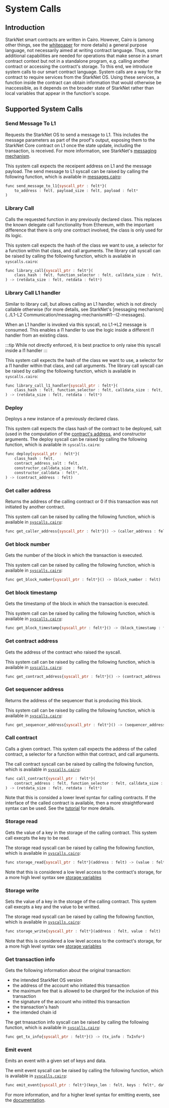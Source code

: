 # System Calls

## Introduction

StarkNet smart contracts are written in Cairo. However, Cairo is (among other things, see the [whitepaper](https://eprint.iacr.org/2021/1063.pdf) for more details) a general purpose language, not necessarily aimed at writing contract language. Thus, some additional capabilities are needed for operations that make sense in a smart contract context but not in a standalone program, e.g. calling another contract or accessing the contract's storage. To this end, we introduce system calls to our smart contract language. System calls are a way for the contract to require services from the StarkNet OS. Using these services, a function inside the contract can obtain information that would otherwise be inaccessible, as it depends on the broader state of StarkNet rather than local variables that appear in the function's scope.

## Supported System Calls

### Send Message To L1

Requests the StarkNet OS to send a message to L1. This includes the message parameters as part of the proof's output, exposing them to the StarkNet Core contract on L1 once the state update, including the transaction, is received. For more information, see StarkNet's [messaging mechanism](../L1-L2%20Communication/messaging-mechanism).

This system call expects the receipent address on L1 and the message payload. The send message to L1 syscall can be raised by calling the following function, which is available in [messages.cairo](https://github.com/starkware-libs/cairo-lang/blob/master/src/starkware/starknet/common/messages.cairo):

```js title="send_message_to_l1"
func send_message_to_l1{syscall_ptr : felt*}(
    to_address : felt, payload_size : felt, payload : felt*
)
```

### Library Call

Calls the requested function in any previously declared class. This replaces the known delegate call functionality from Ethereum, with the important difference that there is only one contract involved, the class is only used for its logic.

This system call expects the hash of the class we want to use, a selector for a function within that class, and call arguments. The library call syscall can be raised by calling the following function, which is available in `syscalls.cairo`:

```js title="library_call"
func library_call{syscall_ptr : felt*}(
    class_hash : felt, function_selector : felt, calldata_size : felt, calldata : felt*
) -> (retdata_size : felt, retdata : felt*)
```

### Library Call L1 handler

Similar to library call, but allows calling an L1 handler, which is not direcly callable otherwise (for more details, see StarkNet's [messaging mechanism](../L1-L2 Communication/messaging-mechanism#l1--l2-messages).

When an L1 handler is invoked via this syscall, no L1→L2 message is consumed. This enables a l1 handler to use the logic inside a different l1 handler from an existing class.

:::tip
While not directly enforced, it is best practice to only raise this syscall inside a l1 handler
:::

This system call expects the hash of the class we want to use, a selector for a l1 handler within that class, and call arguments. The library call syscall can be raised by calling the following function, which is available in `syscalls.cairo`:

```js title="library_call_l1_handler"
func library_call_l1_handler{syscall_ptr : felt*}(
    class_hash : felt, function_selector : felt, calldata_size : felt, calldata : felt*
) -> (retdata_size : felt, retdata : felt*)
```

### Deploy

Deploys a new instance of a previously declared class.

This system call expects the class hash of the contract to be deployed, salt (used in the computation of the [contract's address](./contract-address), and constructor arguments. The deploy syscall can be raised by calling the following function, which is available in `syscalls.cairo`:

```js title="deploy"
func deploy{syscall_ptr : felt*}(
    class_hash : felt,
    contract_address_salt : felt,
    constructor_calldata_size : felt,
    constructor_calldata : felt*,
) -> (contract_address : felt)
```
### Get caller address

Returns the address of the calling contract or 0 if this transaction was not initiated by another contract.

This system call can be raised by calling the following function, which is available in [`syscalls.cairo`](https://github.com/starkware-libs/cairo-lang/blob/2abd303e1808612b724bc1412b2b5babd04bb4e7/src/starkware/starknet/common/syscalls.cairo#L112):

```js title="get_caller_address"
func get_caller_address{syscall_ptr : felt*}() -> (caller_address : felt)
```

### Get block number

Gets the number of the block in which the transaction is executed.

This system call can be raised by calling the following function, which is available in [`syscalls.cairo`](https://github.com/starkware-libs/cairo-lang/blob/2abd303e1808612b724bc1412b2b5babd04bb4e7/src/starkware/starknet/common/syscalls.cairo#L161):

```js title="get_block_number"
func get_block_number{syscall_ptr : felt*}() -> (block_number : felt)
```
### Get block timestamp

Gets the timestamp of the block in which the transaction is executed.

This system call can be raised by calling the following function, which is available in [`syscalls.cairo`](https://github.com/starkware-libs/cairo-lang/blob/2abd303e1808612b724bc1412b2b5babd04bb4e7/src/starkware/starknet/common/syscalls.cairo#L210):

```js title="get_block_timestamp"
func get_block_timestamp{syscall_ptr : felt*}() -> (block_timestamp : felt)
```

### Get contract address

Gets the address of the contract who raised the syscall.

This system call can be raised by calling the following function, which is available in [`syscalls.cairo`](https://github.com/starkware-libs/cairo-lang/blob/2abd303e1808612b724bc1412b2b5babd04bb4e7/src/starkware/starknet/common/syscalls.cairo#L186):

```js title="get_contract_address"
func get_contract_address{syscall_ptr : felt*}() -> (contract_address : felt)
```

### Get sequencer address

Returns the address of the sequencer that is producing this block.

This system call can be raised by calling the following function, which is available in [`syscalls.cairo`](https://github.com/starkware-libs/cairo-lang/blob/2abd303e1808612b724bc1412b2b5babd04bb4e7/src/starkware/starknet/common/syscalls.cairo#L138):

```js title="get_sequencer_address"
func get_sequencer_address{syscall_ptr : felt*}() -> (sequencer_address : felt)
```

### Call contract

Calls a given contract. This system call expects the address of the called contract, a selector for a function within that contract, and call arguments.

The call contract syscall can be raised by calling the following function, which is available in [`syscalls.cairo`](https://github.com/starkware-libs/cairo-lang/blob/2abd303e1808612b724bc1412b2b5babd04bb4e7/src/starkware/starknet/common/syscalls.cairo#L42):

```js title="call_contract"
func call_contract{syscall_ptr : felt*}(
    contract_address : felt, function_selector : felt, calldata_size : felt, calldata : felt*
) -> (retdata_size : felt, retdata : felt*)
```

Note that this is consided a lower level syntax for calling contracts. If the interface of the called contract is available, then a more straightforward syntax can be used. See the [tutorial](https://starknet.io/docs/hello_starknet/calling_contracts.html) for more details.

### Storage read

Gets the value of a key in the storage of the calling contract. This system call execpts the key to be read.

The storage read syscall can be raised by calling the following function, which is available in [`syscalls.cairo`](https://github.com/starkware-libs/cairo-lang/blob/2abd303e1808612b724bc1412b2b5babd04bb4e7/src/starkware/starknet/common/syscalls.cairo#L264):

```js title="storage_read"
func storage_read{syscall_ptr : felt*}(address : felt) -> (value : felt)
```

Note that this is considered a low level access to the contract's storage, for a more high level syntax see [storage variables](./contract-storage#storage-variables)

### Storage write

Sets the value of a key in the storage of the calling contract. This system call execpts a key and the value to be writted.

The storage read syscall can be raised by calling the following function, which is available in [`syscalls.cairo`](https://github.com/starkware-libs/cairo-lang/blob/2abd303e1808612b724bc1412b2b5babd04bb4e7/src/starkware/starknet/common/syscalls.cairo#L282):

```js title="storage_write"
func storage_write{syscall_ptr : felt*}(address : felt, value : felt)
```

Note that this is considered a low level access to the contract's storage, for a more high level syntax see [storage variables](./contract-storage#storage-variables)

### Get transaction info

Gets the following information about the original transaction:

- the intended StarkNet OS version
- the address of the account who initiated this transaction
- the maximum fee that is allowed to be charged for the inclusion of this transaction
- the signature of the account who initited this transaction
- the transaction's hash
- the intended chain id

The get trnasaction info syscall can be raised by calling the following function, which is available in [`syscalls.cairo`](https://github.com/starkware-libs/cairo-lang/blob/2abd303e1808612b724bc1412b2b5babd04bb4e7/src/starkware/starknet/common/syscalls.cairo#L351):

```js title="get_tx_info"
func get_tx_info{syscall_ptr : felt*}() -> (tx_info : TxInfo*)
```

### Emit event

Emits an event with a given set of keys and data.

The emit event syscall can be raised by calling the following function, which is available in [`syscalls.cairo`](https://github.com/starkware-libs/cairo-lang/blob/2abd303e1808612b724bc1412b2b5babd04bb4e7/src/starkware/starknet/common/syscalls.cairo#L301):

```js title="emit_event"
func emit_event{syscall_ptr : felt*}(keys_len : felt, keys : felt*, data_len : felt, data : felt*)
```

For more information, and for a higher level syntax for emitting events, see the [documentation](../Events/starknet-events).
